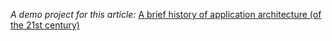 *A demo project for this article:*
[A brief history of application architecture (of the 21st century)](https://dev.to/ib1/a-brief-history-of-application-architecture-of-the-21st-century-23d4)